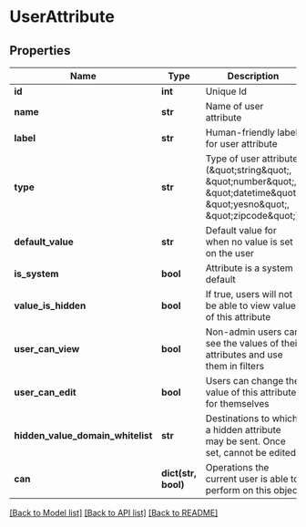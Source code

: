 # UserAttribute

## Properties
Name | Type | Description | Notes
------------ | ------------- | ------------- | -------------
**id** | **int** | Unique Id | [optional] 
**name** | **str** | Name of user attribute | [optional] 
**label** | **str** | Human-friendly label for user attribute | [optional] 
**type** | **str** | Type of user attribute (\&quot;string\&quot;, \&quot;number\&quot;, \&quot;datetime\&quot;, \&quot;yesno\&quot;, \&quot;zipcode\&quot;) | [optional] 
**default_value** | **str** | Default value for when no value is set on the user | [optional] 
**is_system** | **bool** | Attribute is a system default | [optional] 
**value_is_hidden** | **bool** | If true, users will not be able to view values of this attribute | [optional] 
**user_can_view** | **bool** | Non-admin users can see the values of their attributes and use them in filters | [optional] 
**user_can_edit** | **bool** | Users can change the value of this attribute for themselves | [optional] 
**hidden_value_domain_whitelist** | **str** | Destinations to which a hidden attribute may be sent. Once set, cannot be edited. | [optional] 
**can** | **dict(str, bool)** | Operations the current user is able to perform on this object | [optional] 

[[Back to Model list]](../README.md#documentation-for-models) [[Back to API list]](../README.md#documentation-for-api-endpoints) [[Back to README]](../README.md)


